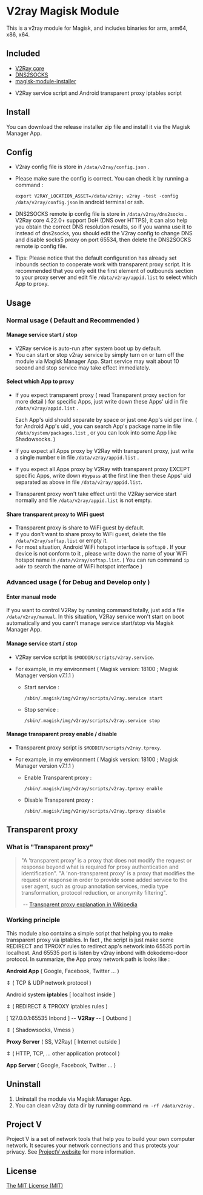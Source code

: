 # V2ray Magisk Module

This is a v2ray module for Magisk, and includes binaries for arm, arm64, x86, x64.



## Included

* [V2Ray core](<https://github.com/v2fly/v2ray-core>)
* [DNS2SOCKS](<https://sourceforge.net/projects/dns2socks/>)
* [magisk-module-installer](https://github.com/topjohnwu/magisk-module-installer)

- V2Ray service script and Android transparent proxy iptables script



## Install

You can download the release installer zip file and install it via the Magisk Manager App.



## Config

- V2ray config file is store in `/data/v2ray/config.json` .


- Please make sure the config is correct. You can check it by running a command :

   `export V2RAY_LOCATION_ASSET=/data/v2ray; v2ray -test -config /data/v2ray/config.json`  in android terminal or ssh.

- DNS2SOCKS remote ip config file is store in `/data/v2ray/dns2socks` . V2Ray core 4.22.0+ support DoH (DNS over HTTPS), it can also help you obtain the correct DNS resolution results, so if you wanna use it to instead of dns2socks, you should edit the V2ray config to change DNS and disable socks5 proxy on port 65534, then delete the DNS2SOCKS remote ip config file.

- Tips: Please notice that the default configuration has already set inbounds section to cooperate work with transparent proxy script. It is recommended that you only edit the first element of outbounds section to your proxy server and edit file `/data/v2ray/appid.list` to select which App to proxy.



## Usage

### Normal usage ( Default and Recommended )

#### Manage service start / stop

- V2Ray service is auto-run after system boot up by default.
- You can start or stop v2ray service by simply turn on or turn off the module via Magisk Manager App. Start service may wait about 10 second and stop service may take effect immediately.



#### Select which App to proxy

- If you expect transparent proxy ( read Transparent proxy section for more detail ) for specific Apps, just write down these Apps' uid in file `/data/v2ray/appid.list` . 

  Each App's uid should separate by space or just one App's uid per line. ( for Android App's uid , you can search App's package name in file `/data/system/packages.list` , or you can look into some App like Shadowsocks. )

- If you expect all Apps proxy by V2Ray with transparent proxy, just write a single number `0` in file `/data/v2ray/appid.list` .

- If you expect all Apps proxy by V2Ray with transparent proxy EXCEPT specific Apps, write down `#bypass` at the first line then these Apps' uid separated as above in file `/data/v2ray/appid.list`. 

- Transparent proxy won't take effect until the V2Ray service start normally and file `/data/v2ray/appid.list` is not empty.



#### Share transparent proxy to WiFi guest

- Transparent proxy is share to WiFi guest by default.
- If you don't want to share proxy to WiFi guest, delete the file `/data/v2ray/softap.list` or empty it.
- For most situation, Android WiFi hotspot interface is `softap0` . If your device is not conform to it , please write down the name of your WiFi hotspot name in `/data/v2ray/softap.list`. ( You can run command `ip addr` to search the name of WiFi hotspot interface )



### Advanced usage ( for Debug and Develop only )

#### Enter manual mode

If you want to control V2Ray by running command totally, just add a file `/data/v2ray/manual`.  In this situation, V2Ray service won't start on boot automatically and you cann't manage service start/stop via Magisk Manager App. 



#### Manage service start / stop

- V2Ray service script is `$MODDIR/scripts/v2ray.service`.

- For example, in my environment ( Magisk version: 18100 ; Magisk Manager version v7.1.1 )

  - Start service : 

    `/sbin/.magisk/img/v2ray/scripts/v2ray.service start`

  - Stop service :

    `/sbin/.magisk/img/v2ray/scripts/v2ray.service stop`



#### Manage transparent proxy enable / disable

- Transparent proxy script is `$MODDIR/scripts/v2ray.tproxy`.

- For example, in my environment ( Magisk version: 18100 ; Magisk Manager version v7.1.1 )

  - Enable Transparent proxy : 

    `/sbin/.magisk/img/v2ray/scripts/v2ray.tproxy enable`

  - Disable Transparent proxy :

    `/sbin/.magisk/img/v2ray/scripts/v2ray.tproxy disable`



## Transparent proxy

### What is "Transparent proxy"

> "A 'transparent proxy' is a proxy that does not modify the request or response beyond what is required for proxy authentication and identification". "A 'non-transparent proxy' is a proxy that modifies the request or response in order to provide some added service to the user agent, such as group annotation services, media type transformation, protocol reduction, or anonymity filtering".
>
> ​                                -- [Transparent proxy explanation in Wikipedia](https://en.wikipedia.org/wiki/Proxy_server#Transparent_proxy)



### Working principle

This module also contains a simple script that helping you to make transparent proxy via iptables. In fact , the script is just make some REDIRECT and TPROXY rules to redirect app's network into 65535 port in localhost. And 65535 port is listen by v2ray inbond with dokodemo-door protocol. In summarize, the App proxy network path is looks like :



**Android App** ( Google, Facebook, Twitter ... )

  &vArr;  ( TCP & UDP network protocol )

Android system **iptables**      [ localhost inside ]

  &vArr;  ( REDIRECT & TPROXY iptables rules )

[ 127.0.0.1:65535 Inbond ] -- **V2Ray** -- [ Outbond ]

  &vArr;  ( Shadowsocks, Vmess )

**Proxy Server** ( SS, V2Ray)   [ Internet outside ]             

  &vArr; ( HTTP, TCP, ... other application protocol ) 

**App Server** ( Google, Facebook, Twitter ... )



## Uninstall

1. Uninstall the module via Magisk Manager App.
2. You can clean v2ray data dir by running command `rm -rf /data/v2ray` .



## Project V

Project V is a set of network tools that help you to build your own computer network. It secures your network connections and thus protects your privacy. See [ProjectV website](https://www.v2fly.org/) for more information.



## License

[The MIT License (MIT)](https://raw.githubusercontent.com/v2fly/v2ray-core/master/LICENSE)
